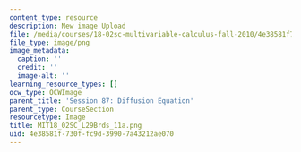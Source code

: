 ```yaml
---
content_type: resource
description: New image Upload
file: /media/courses/18-02sc-multivariable-calculus-fall-2010/4e38581f730ffc9d39907a43212ae070_MIT18_02SC_L29Brds_11a.png
file_type: image/png
image_metadata:
  caption: ''
  credit: ''
  image-alt: ''
learning_resource_types: []
ocw_type: OCWImage
parent_title: 'Session 87: Diffusion Equation'
parent_type: CourseSection
resourcetype: Image
title: MIT18_02SC_L29Brds_11a.png
uid: 4e38581f-730f-fc9d-3990-7a43212ae070
---
```

